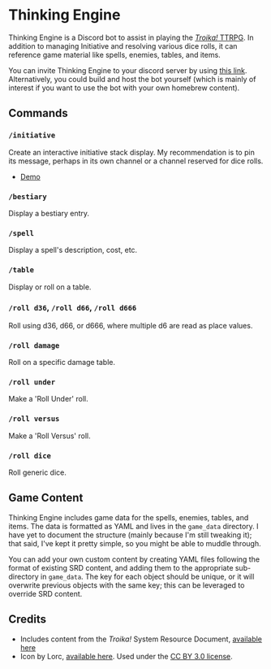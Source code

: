 


# Thinking Engine

Thinking Engine is a Discord bot to assist in playing the [*Troika!* TTRPG](https://www.melsonia.com/). In addition to managing Initiative and resolving various dice rolls, it can reference game material like spells, enemies, tables, and items.

You can invite Thinking Engine to your discord server by using [this link](https://discord.com/api/oauth2/authorize?client_id=945547039138254938&permissions=380104902656&scope=bot%20applications.commands). Alternatively, you could build and host the bot yourself (which is mainly of interest if you want to use the bot with your own homebrew content).

## Commands

### `/initiative`

Create an interactive initiative stack display. My recommendation is to pin its message, perhaps in its own channel or a channel reserved for dice rolls.

  * [Demo](https://user-images.githubusercontent.com/5354757/163651464-f4ec0255-dd35-4b6c-a343-cf8a4ad536cc.mp4)

### `/bestiary`

Display a bestiary entry.

### `/spell`

Display a spell's description, cost, etc.

### `/table`

Display or roll on a table.

### `/roll d36`, `/roll d66`, `/roll d666`

Roll using d36, d66, or d666, where multiple d6 are read as place values.

### `/roll damage`

Roll on a specific damage table.

### `/roll under`

Make a 'Roll Under' roll.

### `/roll versus`

Make a 'Roll Versus' roll.

### `/roll dice`

Roll generic dice.

## Game Content

Thinking Engine includes game data for the spells, enemies, tables, and items. The data is formatted as YAML and lives in the `game_data` directory. I have yet to document the structure (mainly because I'm still tweaking it); that said, I've kept it pretty simple, so you might be able to muddle through.

You can add your own custom content by creating YAML files following the format of existing SRD content, and adding them to the appropriate sub-directory in `game_data`. The key for each object should be unique, or it will overwrite previous objects with the same key; this can be leveraged to override SRD content.

## Credits

* Includes content from the *Troika!* System Resource Document, [available here](https://docs.google.com/document/d/1haUfSVekt2gNab3V2CrL1Pg_sZ-ZlskphwXmSnGT9aw/edit#)
* Icon by Lorc, [available here](https://game-icons.net/1x1/lorc/clockwork.html). Used under the [CC BY 3.0 license](https://creativecommons.org/licenses/by/3.0/).
